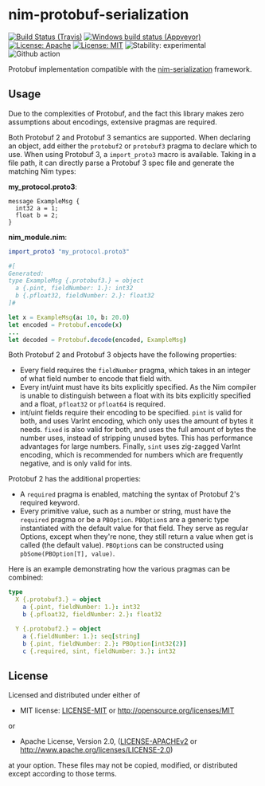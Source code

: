 # nim-protobuf-serialization

[![Build Status (Travis)](https://img.shields.io/travis/status-im/nim-protobuf-serialization/master.svg?label=Linux%20/%20macOS "Linux/macOS build status (Travis)")](https://travis-ci.org/status-im/nim-protobuf-serialization)
[![Windows build status (Appveyor)](https://img.shields.io/appveyor/ci/nimbus/nim-protobuf-serialization/master.svg?label=Windows "Windows build status (Appveyor)")](https://ci.appveyor.com/project/nimbus/nim-protobuf-serialization)
[![License: Apache](https://img.shields.io/badge/License-Apache%202.0-blue.svg)](https://opensource.org/licenses/Apache-2.0)
[![License: MIT](https://img.shields.io/badge/License-MIT-blue.svg)](https://opensource.org/licenses/MIT)
![Stability: experimental](https://img.shields.io/badge/stability-experimental-orange.svg)
![Github action](https://github.com/status-im/nim-protobuf-serialization/workflows/CI/badge.svg)

Protobuf implementation compatible with the [nim-serialization](https://github.com/status-im/nim-serialization) framework.

## Usage

Due to the complexities of Protobuf, and the fact this library makes zero assumptions about encodings, extensive pragmas are required.

Both Protobuf 2 and Protobuf 3 semantics are supported. When declaring an object, add either the `protobuf2` or `protobuf3` pragma to declare which to use. When using Protobuf 3, a `import_proto3` macro is available. Taking in a file path, it can directly parse a Protobuf 3 spec file and generate the matching Nim types:

**my_protocol.proto3**:

```proto3
message ExampleMsg {
  int32 a = 1;
  float b = 2;
}
```

**nim_module.nim**:

```nim
import_proto3 "my_protocol.proto3"

#[
Generated:
type ExampleMsg {.protobuf3.} = object
  a {.pint, fieldNumber: 1.}: int32
  b {.pfloat32, fieldNumber: 2.}: float32
]#

let x = ExampleMsg(a: 10, b: 20.0)
let encoded = Protobuf.encode(x)
...
let decoded = Protobuf.decode(encoded, ExampleMsg)
```

Both Protobuf 2 and Protobuf 3 objects have the following properties:

- Every field requires the `fieldNumber` pragma, which takes in an integer of what field number to encode that field with.
- Every int/uint must have its bits explicitly specified. As the Nim compiler is unable to distinguish between a float with its bits explicitly specified and a float, `pfloat32` or `pfloat64` is required.
- int/uint fields require their encoding to be specified. `pint` is valid for both, and uses VarInt encoding, which only uses the amount of bytes it needs. `fixed` is also valid for both, and uses the full amount of bytes the number uses, instead of stripping unused bytes. This has performance advantages for large numbers. Finally, `sint` uses zig-zagged VarInt encoding, which is recommended for numbers which are frequently negative, and is only valid for ints.

Protobuf 2 has the additional properties:

- A `required` pragma is enabled, matching the syntax of Protobuf 2's required keyword.
- Every primitive value, such as a number or string, must have the `required` pragma or be a `PBOption`. `PBOption`s are a generic type instantiated with the default value for that field. They serve as regular Options, except when they're none, they still return a value when get is called (the default value). `PBOption`s can be constructed using `pbSome(PBOption[T], value)`.

Here is an example demonstrating how the various pragmas can be combined:

```nim
type
  X {.protobuf3.} = object
    a {.pint, fieldNumber: 1.}: int32
    b {.pfloat32, fieldNumber: 2.}: float32

  Y {.protobuf2.} = object
    a {.fieldNumber: 1.}: seq[string]
    b {.pint, fieldNumber: 2.}: PBOption[int32(2)]
    c {.required, sint, fieldNumber: 3.}: int32
```

## License

Licensed and distributed under either of

* MIT license: [LICENSE-MIT](LICENSE-MIT) or http://opensource.org/licenses/MIT

or

* Apache License, Version 2.0, ([LICENSE-APACHEv2](LICENSE-APACHEv2) or http://www.apache.org/licenses/LICENSE-2.0)

at your option. These files may not be copied, modified, or distributed except according to those terms.
